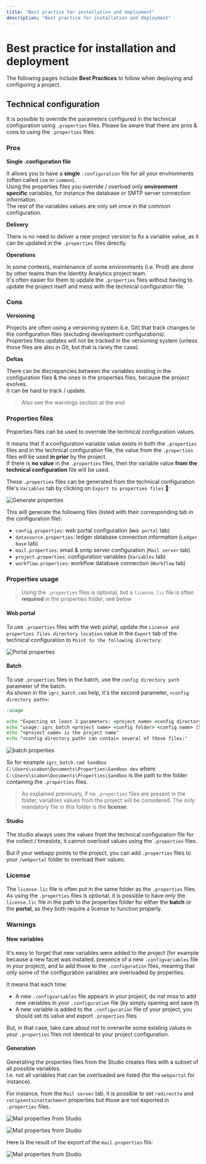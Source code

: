 ```yaml
---
title: "Best practice for installation and deployment"
description: "Best practice for installation and deployment"
---
```


# Best practice for installation and deployment

The following pages include **Best Practices** to follow when deploying and configuring a project.  

## Technical configuration

It is possible to override the parameters configured in the technical configuration using `.properties` files. Please be aware that there are pros & cons to using the `.properties` files.  

### Pros

__Single .configuration file__

It allows you to have a **single** `.configuration` file for all your environments (often called `com` or `common`).  
Using the properties files you override / overload only **environment specific** variables, for instance the database or SMTP server connection information.  
The rest of the variables values are only set once in the common configuration.  

__Delivery__

There is no need to deliver a new project version to fix a variable value, as it can be updated in the `.properties` files directly.  

__Operations__

In some contexts, maintenance of some environments (i.e. Prod) are done by other teams than the Identity Analytics project team.  
It's often easier for them to update the `.properties` files without having to update the project itself and mess with the technical configuration file.  

### Cons

__Versioning__

Projects are often using a versioning system (i.e. Git) that track changes to the configuration files (excluding development configurations).  
Properties files updates will not be tracked in the versioning system (unless those files are also in Git, but that is rarely the case).  

__Deltas__

There can be discrepancies between the variables existing in the configuration files & the ones in the properties files, because the project evolves.  
It can be hard to track / update.  

> Also see the warnings section at the end

### Properties files

Properties files can be used to override the technical configuration values.  

It means that if a configuration variable value exists in both the `.properties` files and in the technical configuration file, the value from the `.properties` files will be used **in prior** by the project.  
If there is **no value** in the `.properties` files, then the variable value **from the technical configuration** file will be used.  

These `.properties` files can be generated from the technical configuration file's `Variables` tab by clicking on `Export to properties files` 💾:  

![Generate properties](./images/generate_properties.png)  

This will generate the following files (listed with their corresponding tab in the configuration file):  

- `config.properties`: web portal configuration (`Web portal` tab)  
- `datasource.properties`: ledger database connection information (`Ledger base` tab)  
- `mail.properties`: email & smtp server configuration (`Mail server` tab)  
- `project.properties`: configuration variables (`Variables` tab)  
- `workflow.properties`: workflow database connection (`Workflow` tab)  

### Properties usage

> Using the `.properties` files is optional, but a `license.lic` file is often **required** in the properties folder, see below  

#### Web portal

To use `.properties` files with the web portal, update the `License and properties files directory location` value in the `Export` tab of the technical configuration to `Point to the following directory`:  

![Portal properties](./images/portal_properties.png)  

#### Batch

To use `.properties` files in the batch, use the `config directory path` parameter of the batch.  
As shown in the `igrc_batch.cmd` help, it's the second parameter, `<config directory path>`:  

```bat  
:usage

echo "Expecting at least 3 parameters: <project name> <config directory path> <config name> [SIMULATE or FORCE]. Aborting..."
echo "usage: igrc_batch <project name> <config folder> <config name> [SIMULATE]"
echo "<project name> is the project name"
echo "<config directory path> can contain several of these files:"
```

![batch properties](./images/batch_properties.png)  

So for example `igrc_batch.cmd Sandbox C:\Users\scabon\Documents\Properties\Sandbox dev` where `C:\Users\scabon\Documents\Properties\Sandbox` is the path to the folder containing the `.properties` files.  

> As explained previously, if no `.properties` files are present in the folder, variables values from the project will be considered. The only mandatory file in this folder is the **license**.

#### Studio

The studio always uses the values from the technical configuration file for the collect / timeslots, it cannot overload values using the `.properties` files.  

But if your webapp points to the project, you can add `.properties` files to your `/webportal` folder to overload their values.  

### License

The `license.lic` file is often put in the same folder as the `.properties` files.  
As using the `.properties` files is optional, it is possible to have only the `license.lic` file in the path to the properties folder for either the **batch** or the **portal**, as they both require a license to function properly.  

### Warnings

#### New variables

It's easy to forget that new variables were added to the project (for example because a new facet was installed, presence of a new `.configvariables` file in your project), and to add those to the `.configuration` files, meaning that only some of the configuration variables are overloaded by properties.  

It means that each time:

- A new `.configvariables` file appears in your project, do not miss to add new variables in your `.configuration` file (by simply opening and save it)
- A new variable is added to the `.configuration` file of your project, you should set its value and export `.properties` files

But, in that case, take care about not to overwrite some existing values in your `.properties` files not identical to your project configuration.

#### Generation

Generating the properties files from the Studio creates files with a subset of all possible variables.  
I.e. not all variables that can be overloaded are listed (for the `webportal` for instance).  

For instance, from the `Mail server` tab, it is possible to set `redirectto` and `recipientsinattachment` properties but those are not exported in `.properties` files.

![Mail properties from Studio](./images/mail_properties_in_studio.png)

![Mail properties from Studio](./images/mail_properties_in_studio_from_source.png)

Here is the result of the export of the `mail.properties` fils:

![Mail properties from Studio](./images/mail_properties_after_export.png)
